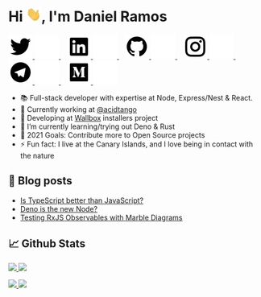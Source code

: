<h1>Hi <img src="./assets/wave.gif" width="30px">, I'm Daniel Ramos</h1>

<p>
    <a href="https://twitter.com/DanielRamosAcos#gh-light-mode-only">
        <img src="./assets/light-mode/twitter.svg" />
    </a>
    <a href="https://twitter.com/DanielRamosAcos#gh-dark-mode-only">
        <img src="./assets/dark-mode/twitter.svg" />
    </a>
    &nbsp;&nbsp;
    <a href="https://www.linkedin.com/in/danielramosacosta#gh-light-mode-only">
        <img src="./assets/light-mode/linkedin.svg" />
    </a>
    <a href="https://www.linkedin.com/in/danielramosacosta#gh-dark-mode-only">
        <img src="./assets/dark-mode/linkedin.svg" />
    </a>
    &nbsp;&nbsp;
    <a href="https://github.com/DanielRamosAcosta#gh-light-mode-only">
        <img src="./assets/light-mode/github.svg" />
    </a>
    <a href="https://github.com/DanielRamosAcosta#gh-dark-mode-only">
        <img src="./assets/dark-mode/github.svg" />
    </a>
    &nbsp;&nbsp;
    <a href="https://www.instagram.com/danielramosacosta#gh-light-mode-only">
        <img src="./assets/light-mode/instagram.svg" />
    </a>
    <a href="https://www.instagram.com/danielramosacosta#gh-dark-mode-only">
        <img src="./assets/dark-mode/instagram.svg" />
    </a>
    &nbsp;&nbsp;
    <a href="https://t.me/danielramos1#gh-light-mode-only">
        <img src="./assets/light-mode/telegram.svg" />
    </a>
    <a href="https://t.me/danielramos1#gh-dark-mode-only">
        <img src="./assets/dark-mode/telegram.svg" />
    </a>
    &nbsp;&nbsp;
    <a href="https://medium.com/@danielramosacosta#gh-light-mode-only">
        <img src="./assets/light-mode/medium.svg" />
    </a>
    <a href="https://medium.com/@danielramosacosta#gh-dark-mode-only">
        <img src="./assets/dark-mode/medium.svg" />
    </a>
</p>

- 📚 Full-stack developer with expertise at Node, Express/Nest & React.
- 💼 Currently working at [@acidtango](https://github.com/acidtango)
- 🔭 Developing at [Wallbox](https://wallbox.com) installers project
- 🌱 I’m currently learning/trying out Deno & Rust
- 🥅 2021 Goals: Contribute more to Open Source projects
- ⚡ Fun fact: I live at the Canary Islands, and I love being in contact with the nature

## 📝 Blog posts

- [Is TypeScript better than JavaScript?](https://acidtango.com/thelemoncrunch/is-typescript-better-than-javascript)
- [Deno is the new Node?](https://medium.com/lean-mind/deno-node-js-killer-718c8969770b)
- [Testing RxJS Observables with Marble Diagrams](https://medium.com/lean-mind/testing-rxjs-observables-with-marble-diagrams-c2e45820c5cb)

## 📈 Github Stats

<p>
    <a href="https://github.com/DanielRamosAcosta#gh-light-mode-only">
        <img src="https://github-readme-stats.vercel.app/api?username=danielramosacosta&count_private=true&show_icons=true" height="160px" />
    </a>
    <a href="https://github.com/DanielRamosAcosta#gh-dark-mode-only">
        <img src="https://github-readme-stats.vercel.app/api?username=danielramosacosta&count_private=true&show_icons=true&theme=dark" height="160px" />
    </a>
</p>
<p>
    <a href="https://github.com/DanielRamosAcosta#gh-light-mode-only">
        <img src="https://github-readme-stats.vercel.app/api/top-langs/?username=danielramosacosta&layout=compact" height="128px" />
    </a>
    <a href="https://github.com/DanielRamosAcosta#gh-dark-mode-only">
        <img src="https://github-readme-stats.vercel.app/api/top-langs/?username=danielramosacosta&layout=compact&theme=dark" height="128px" />
    </a>
</p>
